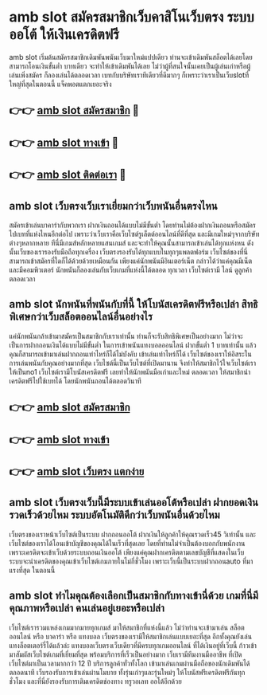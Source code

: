 # amb slot สมัครสมาชิกเว็บคาสิโนเว็บตรง ระบบออโต้ ให้เงินเครดิตฟรี

amb slot เริ่มต้นสมัครสมาชิกเดิมพันพนันเว็บมาใหม่แปปเดียว ท่านจะเข้าเดิมพันสล็อตได้เลยโดยสามารถโอนเงินขั้นต่ำ บาทเดียว จะทำให้เข้าเดิมพันได้เลย ไม่ว่าผู้ที่สนใจนั้นเคยเป็นผู้เล่นเก่าหรือผู้เล่นเพิ่งสมัคร ก็ลองเล่นได้ตลอดเวลา เบทกับบริษัทเราทีเดียวที่ดีมากๆ ก็เพราะว่าเราเป็นเว็บslotที่ใหญ่ที่สุดในตอนนี้ แจ็คพอตแตกเยอะจริง

## 👉👉 [amb slot สมัครสมาชิก](https://bit.ly/3Ckzg5n) 🎰
## 👉👉 [amb slot ทางเข้า](https://bit.ly/3Ckzg5n) 🎰
## 👉👉 [amb slot ติดต่อเรา](https://bit.ly/3Ckzg5n) 🎰

## amb slot เว็บตรงเว็บเราเยี่ยมกว่าเว็บพนันอื่นตรงไหน
สมัครเข้าเล่นบาคาร่ากับพวกเรา ฝากเงินถอนได้แบบไม่มีขั้นต่ำ โดยท่านไม่ต้องฝากเงินถอนหรือสมัครไปเบทที่แห่งไหนอีกต่อไป เพราะว่าเว็บเราคือเว็บไซต์รูเล็ตต์ออนไลน์ที่ดีที่สุด และมีเกมใหม่ๆจากบริษัทต่างๆหลากหลาย ทีนี่มีเกมส์หลักหลายแสนเกมส์ และจะทำให้คุณนั้นสามารถเข้าเล่นได้ทุกแห่งหน ดังนั้นเว็บของเรารองรับมือถือทุกเครื่อง เว็บตรงรองรับได้ทุกแบบในทุกๆแพลตฟอร์ม เว็บไซต์ของที่นี่สามารถเข้าสมัครที่ใดก็ได้ด้วยด้วยเหมือนกัน เพียงแค่นักพนันมีอินเตอร์เน็ต กล่าวได้ว่าแค่คุณมีเน็ตและมีคอมพิวเตอร์ นักพนันก็ลองเล่นกับเว็บเกมที่แห่งนี้ได้ตลอด ทุกเวลา เว็บไซต์เรามี ไลน์ ดูลูกค้า ตลอดเวลา

## amb slot นักพนันที่พนันกับที่นี้ ให้โบนัสเครดิตฟรีหรือเปล่า สิทธิพิเศษกว่าเว็บสล็อตออนไลน์อื่นอย่างไร
แค่นักพนันกล้าเข้ามาสมัครเป็นสมาชิกกับเราเท่านั้น ท่านก็จะรับสิทธิพิเศษเป็นอย่างมาก ไม่ว่าจะเป็นการฝากถอนเงินได้แบบไม่มีขั้นต่ำ ในการเข้าพนันแทงบอลออนไลน์ ฝากขั้นต่ำ 1 บาทเท่านั้น แล้วคุณก็สามารถเข้ามาเล่นฝากถอนเท่าไหร่ก็ได้ไม่บังคับ เข้าเล่นเท่าไหร่ก็ได้ เว็บไซต์ของเราให้อิสระในการเล่นพนันกับคุณอย่างมากที่สุด เว็บไซต์นี้เป็นเว็บไซต์ที่เปิดมานาน จึงทำให้สมาชิกไว้ใจเว็บไซต์เราให้เป็นno1 เว็บไซต์เรามีโบนัสเครดิตฟรี เลยทำให้นักพนันมือเก่าและใหม่ ตลอดเวลา ให้สมาชิกนำเครดิตฟรีไปใช้เบทได้ โดยนักพนันถอนได้ตลอดวินาที

## 👉👉 [amb slot สมัครสมาชิก](https://bit.ly/3Ckzg5n)
## 👉👉 [amb slot ทางเข้า](https://bit.ly/3Ckzg5n)
## 👉👉 [amb slot เว็บตรง แตกง่าย](https://bit.ly/3Ckzg5n)

## amb slot เว็บตรงเว็บนี้มีระบบเข้าเล่นออโต้หรือเปล่า ฝากยอดเงินรวดเร็วด้วยไหม ระบบอัตโนมัติดีกว่าเว็บพนันอื่นด้วยไหม
เว็บตรงของเราหน้าเว็บไซต์เป็นระบบ ฝากถอนออโต้ ฝากเงินให้ลูกค้าให้คุณรวดเร็ว45 วิเท่านั้น และเว็บไซต์ของเราได้โอนเข้าบัญชีของคุณได้ในเร็วที่สุดเลย โดยที่ท่านไม่จำเป็นต้องบอกกับพนักงาน เพราะเครดิตจะเข้าเว็บด้วยระบบถอนเงินออโต้ เพียงแค่คุณฝากเครดิตตามเลขบัญชีที่แสดงในเว็บ ระบบจะนำเครดิตของคุณเข้าเว็บไซต์เกมภายในไม่กี่ชั่วโมง เพราะเว็บนี้เป็นระบบฝากถอนauto ที่มาแรงที่สุด ในตอนนี้

## amb slot ทำไมคุณต้องเลือกเป็นสมาชิกกับทางเข้านี่ด้วย เกมที่นี่มีคุณภาพหรือเปล่า คนเล่นอยู่เยอะหรือเปล่า
เว็บไซต์เรารวมแหล่งเกมมากมายทุกเกมส์ มาให้สมาชิกที่แห่งนี้แล้ว ไม่ว่าท่านจะเข้ามาเล่น สล็อตออนไลน์ หรือ บาคาร่า หรือ แทงบอล เว็บตรงของเรามีให้สมาชิกเล่นแบบเยอะที่สุด อีกทั้งคุณยังเล่นแทงล็อตเตอร์รี่ได้แล้วล่ะ แทงบอลเว็บตรงเว็บเดียวที่มีครบทุกเกมออนไลน์ ที่ได้เงินอยู่ที่เว็บนี้ ก้าวเข้ามาสัมผัสเว็บไซต์เกมที่เยี่ยมที่สุด พร้อมบริการที่เร็วเป็นอย่างมาก เว็บเรามีทีมงานมืออาชีพ ที่เปิดเว็บไซต์มาเป็นเวลามากกว่า 12 ปี บริการลูกค้าทั่วทั้งโลก เข้ามาเล่นเกมผ่านมือถือของนักเดิมพันได้ตลอดนาที เว็บรองรับการเข้าเล่นผ่านโมบาย ทั้งรุ่นเก่าๆและรุ่นใหม่ๆ ให้โบนัสฟรีเครดิตฟรีกันทุกชั่วโมง และที่นี่ยังรองรับการเติมเครดิตช่องทาง ทรูวอเลท ออโต้อีกด้วย
